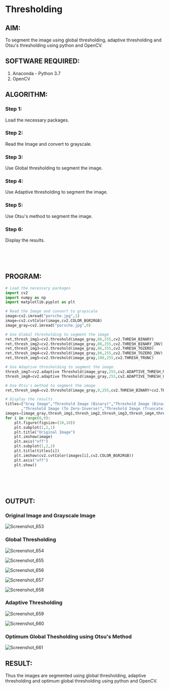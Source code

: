 # Thresholding
## AIM:
To segment the image using global thresholding, adaptive thresholding and Otsu's thresholding using python and OpenCV.

## SOFTWARE REQUIRED:
1. Anaconda - Python 3.7
2. OpenCV

## ALGORITHM:

### Step 1:
Load the necessary packages.

### Step 2:
Read the Image and convert to grayscale.

### Step 3:
Use Global thresholding to segment the image.

### Step 4:
Use Adaptive thresholding to segment the image.

### Step 5:
Use Otsu's method to segment the image.

### Step 6:
Display the results.

</br>
</br>
</br>

## PROGRAM:
```python
# Load the necessary packages
import cv2
import numpy as np
import matplotlib.pyplot as plt

# Read the Image and convert to grayscale
image=cv2.imread("porsche.jpg",1)
image=cv2.cvtColor(image,cv2.COLOR_BGR2RGB)
image_gray=cv2.imread("porsche.jpg",0)

# Use Global thresholding to segment the image
ret,thresh_img1=cv2.threshold(image_gray,86,255,cv2.THRESH_BINARY)
ret,thresh_img2=cv2.threshold(image_gray,86,255,cv2.THRESH_BINARY_INV)
ret,thresh_img3=cv2.threshold(image_gray,86,255,cv2.THRESH_TOZERO)
ret,thresh_img4=cv2.threshold(image_gray,86,255,cv2.THRESH_TOZERO_INV)
ret,thresh_img5=cv2.threshold(image_gray,100,255,cv2.THRESH_TRUNC)

# Use Adaptive thresholding to segment the image
thresh_img7=cv2.adaptive Threshold(image_gray,255,cv2.ADAPTIVE_THRESH_MEAN_C,cv2.THRESH_BINARY,11,2)
thresh_img8=cv2.adaptive Threshold(image_gray,255,cv2.ADAPTIVE_THRESH_GAUSSIAN_C,cv2.THRESH_BINARY,11,2)

# Use Otsu's method to segment the image 
ret,thresh_img6=cv2.threshold(image_gray,0,255,cv2.THRESH_BINARY+cv2.THRESH_OTSU)

# Display the results
titles=["Gray Image","Threshold Image (Binary)","Threshold Image (Binary Inverse)","Threshold Image (To Zero)"
       ,"Threshold Image (To Zero-Inverse)","Threshold Image (Truncate)","Otsu","Adaptive Threshold (Mean)","Adaptive Threshold (Gaussian)"]
images=[image_gray,thresh_img1,thresh_img2,thresh_img3,thresh_img4,thresh_img5,thresh_img6,thresh_img7,thresh_img8]
for i in range(0,9):
    plt.figure(figsize=(10,10))
    plt.subplot(1,2,1)
    plt.title("Original Image")
    plt.imshow(image)
    plt.axis("off")
    plt.subplot(1,2,2)
    plt.title(titles[i])
    plt.imshow(cv2.cvtColor(images[i],cv2.COLOR_BGR2RGB))
    plt.axis("off")
    plt.show()
```

</br>
</br>
</br>

## OUTPUT:

### Original Image and Grayscale Image

![Screenshot_653](https://user-images.githubusercontent.com/75235455/169496333-8e2526b8-8206-4f49-99a4-f7bb85939d93.png)

### Global Thresholding

![Screenshot_654](https://user-images.githubusercontent.com/75235455/169496436-acbb39f1-5722-4f41-929c-0eeca3d5bf8b.png)

![Screenshot_655](https://user-images.githubusercontent.com/75235455/169496452-4b1d7ed7-3f3f-443c-8eaa-e03ecb303dce.png)

![Screenshot_656](https://user-images.githubusercontent.com/75235455/169496473-3820f17d-4be5-4b11-a1b6-e714618db679.png)

![Screenshot_657](https://user-images.githubusercontent.com/75235455/169496487-1d0e4b5a-276f-4e0e-815e-5e1903b308a4.png)

![Screenshot_658](https://user-images.githubusercontent.com/75235455/169496503-ec96bf3f-27d3-4e58-8e1a-63f513dd34a3.png)


### Adaptive Thresholding

![Screenshot_659](https://user-images.githubusercontent.com/75235455/169496599-eb698ae2-eb45-4164-b7db-f06dfdc7fb27.png)

![Screenshot_660](https://user-images.githubusercontent.com/75235455/169496625-e0d707a5-edeb-4956-b585-cb598cd3ac11.png)


### Optimum Global Thesholding using Otsu's Method

![Screenshot_661](https://user-images.githubusercontent.com/75235455/169496683-58d6f8ca-3f4d-4931-8075-d49b3bf0585b.png)


## RESULT:
Thus the images are segmented using global thresholding, adaptive thresholding and optimum global thresholding using python and OpenCV.

